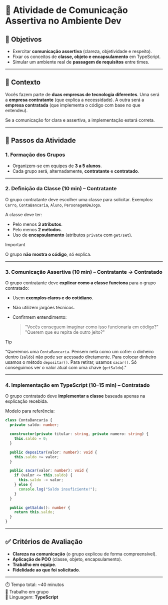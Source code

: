 # 📌 Atividade de Comunicação Assertiva no Ambiente Dev

## 🎯 Objetivos

* Exercitar **comunicação assertiva** (clareza, objetividade e respeito).
* Fixar os conceitos de **classe, objeto e encapsulamento** em TypeScript.
* Simular um ambiente real de **passagem de requisitos** entre times.

---

## 🧩 Contexto

Vocês fazem parte de **duas empresas de tecnologia diferentes**.
Uma será a **empresa contratante** (que explica a necessidade).
A outra será a **empresa contratada** (que implementa o código com base no que entendeu).

Se a comunicação for clara e assertiva, a implementação estará correta.

---

## 📌 Passos da Atividade

### 1. Formação dos Grupos

* Organizem-se em equipes de **3 a 5 alunos**.
* Cada grupo será, alternadamente, **contratante** e **contratado**.

---

### 2. Definição da Classe (10 min) – Contratante

O grupo contratante deve escolher uma classe para solicitar.
Exemplos: `Carro`, `ContaBancaria`, `Aluno`, `PersonagemDeJogo`.

A classe deve ter:

* Pelo menos **3 atributos**.
* Pelo menos **2 métodos**.
* Uso de **encapsulamento** (atributos `private` com `get/set`).

> [!IMPORTANT]
>  O grupo **não mostra o código**, só explica.

---

### 3. Comunicação Assertiva (10 min) – Contratante → Contratado

O grupo contratante deve **explicar como a classe funciona** para o grupo contratado:

* Usem **exemplos claros e do cotidiano**.
* Não utilizem jargões técnicos.
* Confirmem entendimento:

  > "Vocês conseguem imaginar como isso funcionaria em código?"
  > "Querem que eu repita de outro jeito?"

> [!TIP]
> "Queremos uma `ContaBancaria`. Pensem nela como um cofre: o dinheiro dentro (`saldo`) não pode ser acessado diretamente.
> Para colocar dinheiro usamos o método `depositar()`.
> Para retirar, usamos `sacar()`.
> Só conseguimos ver o valor atual com uma chave (`getSaldo`)."

---

### 4. Implementação em TypeScript (10–15 min) – Contratado

O grupo contratado deve **implementar a classe** baseada apenas na explicação recebida.

Modelo para referência:

```ts
class ContaBancaria {
  private saldo: number;

  constructor(private titular: string, private numero: string) {
    this.saldo = 0;
  }

  public depositar(valor: number): void {
    this.saldo += valor;
  }

  public sacar(valor: number): void {
    if (valor <= this.saldo) {
      this.saldo -= valor;
    } else {
      console.log("Saldo insuficiente!");
    }
  }

  public getSaldo(): number {
    return this.saldo;
  }
}
```

---

## ✅ Critérios de Avaliação

* **Clareza na comunicação** (o grupo explicou de forma compreensível).
* **Aplicação de POO** (classe, objeto, encapsulamento).
* **Trabalho em equipe**.
* **Fidelidade ao que foi solicitado**.

---

⏱️ Tempo total: \~40 minutos   
👥 Trabalho em grupo   
📌 Linguagem: **TypeScript**
